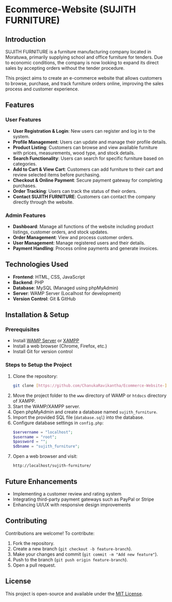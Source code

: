 # Ecommerce-Website   (SUJITH FURNITURE)
 

## Introduction
SUJITH FURNITURE is a furniture manufacturing company located in Moratuwa, primarily supplying school and office furniture for tenders. Due to economic conditions, the company is now looking to expand its direct sales by accepting orders without the tender procedure. 

This project aims to create an e-commerce website that allows customers to browse, purchase, and track furniture orders online, improving the sales process and customer experience.

## Features

### User Features
- **User Registration & Login**: New users can register and log in to the system.
- **Profile Management**: Users can update and manage their profile details.
- **Product Listing**: Customers can browse and view available furniture with prices, measurements, wood type, and stock details.
- **Search Functionality**: Users can search for specific furniture based on categories.
- **Add to Cart & View Cart**: Customers can add furniture to their cart and review selected items before purchasing.
- **Checkout & Online Payment**: Secure payment gateway for completing purchases.
- **Order Tracking**: Users can track the status of their orders.
- **Contact SUJITH FURNITURE**: Customers can contact the company directly through the website.

### Admin Features
- **Dashboard**: Manage all functions of the website including product listings, customer orders, and stock updates.
- **Order Management**: View and process customer orders.
- **User Management**: Manage registered users and their details.
- **Payment Handling**: Process online payments and generate invoices.

## Technologies Used
- **Frontend**: HTML, CSS, JavaScript
- **Backend**: PHP
- **Database**: MySQL (Managed using phpMyAdmin)
- **Server**: WAMP Server (Localhost for development)
- **Version Control**: Git & GitHub

## Installation & Setup
### Prerequisites
- Install [WAMP Server](https://www.wampserver.com/en/) or [XAMPP](https://www.apachefriends.org/index.html)
- Install a web browser (Chrome, Firefox, etc.)
- Install Git for version control

### Steps to Setup the Project
1. Clone the repository:
   ```sh
   git clone [https://github.com/ChanukaRavikantha/Ecommerce-Website-]
   ```
2. Move the project folder to the `www` directory of WAMP or `htdocs` directory of XAMPP.
3. Start the WAMP/XAMPP server.
4. Open phpMyAdmin and create a database named `sujith_furniture`.
5. Import the provided SQL file (`database.sql`) into the database.
6. Configure database settings in `config.php`:
   ```php
   $servername = "localhost";
   $username = "root";
   $password = "";
   $dbname = "sujith_furniture";
   ```
7. Open a web browser and visit:
   ```
   http://localhost/sujith-furniture/
   ```

## Future Enhancements
- Implementing a customer review and rating system
- Integrating third-party payment gateways such as PayPal or Stripe
- Enhancing UI/UX with responsive design improvements

## Contributing
Contributions are welcome! To contribute:
1. Fork the repository.
2. Create a new branch (`git checkout -b feature-branch`).
3. Make your changes and commit (`git commit -m "Add new feature"`).
4. Push to the branch (`git push origin feature-branch`).
5. Open a pull request.

## License
This project is open-source and available under the [MIT License](LICENSE).
